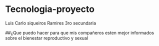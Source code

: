 # Tecnologia-proyecto
Luis Carlo siqueiros Ramires 3ro secundaria 

##¿Que puedo hacer para que mis compañeros esten mejor informados sobre el bienestar reproductivo y sexual 
